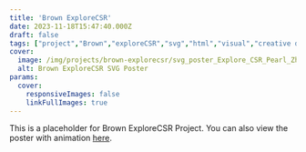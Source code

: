 ```yaml
---
title: 'Brown ExploreCSR'
date: 2023-11-18T15:47:40.000Z
draft: false
tags: ["project","Brown","exploreCSR","svg","html","visual","creative design"]
cover:
  image: /img/projects/brown-explorecsr/svg_poster_Explore_CSR_Pearl_Zhang_Yuhan_Wang.png
  alt: Brown ExploreCSR SVG Poster
params:
  cover:
    responsiveImages: false
    linkFullImages: true
---
```

This is a placeholder for Brown ExploreCSR Project.
You can also view the poster with animation [here](https://replit.com/@Yuhanwww/SVG-Poster-Explore-CSR-Pearl-Zhang-and-Yuhan-Wang). 
